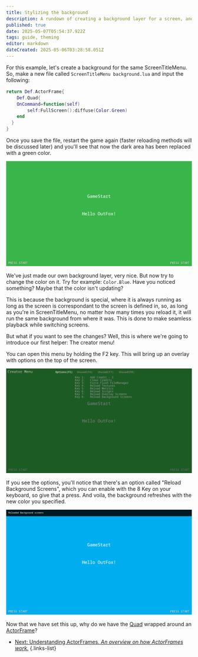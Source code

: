 ```yaml
---
title: Stylizing the background
description: A rundown of creating a background layer for a screen, and seeing the loading rules for this layer in particular.
published: true
date: 2025-05-07T05:54:37.922Z
tags: guide, theming
editor: markdown
dateCreated: 2025-05-06T03:28:58.051Z
---
```


For this example, let's create a background for the same ScreenTitleMenu. So, make a new file called `ScreenTitleMenu background.lua` and input the following:

```lua
return Def.ActorFrame{
	Def.Quad{
  	OnCommand=function(self)
    	self:FullScreen():diffuse(Color.Green)
    end
  }
}
``` 

Once you save the file, restart the game again (faster reloading methods will be discussed later) and you'll see that now the dark area has been replaced with a green color.

![backgroundactor-colorone.png](/dev/theming/backgroundactor-colorone.png)

We've just made our own background layer, very nice. But now try to change the color on it. Try for example: `Color.Blue`. Have you noticed something? Maybe that the color isn't updating?

This is because the background is special, where it is always running as long as the screen is correspondant to the screen is defined in, so, as long as you're in ScreenTitleMenu, no matter how many times you reload it, it will run the same background from where it was. This is done to make seamless playback while switching screens.

But what if you want to see the changes? Well, this is where we're going to introduce our first helper: The creator menu!

You can open this menu by holding the F2 key. This will bring up an overlay with options on the top of the screen.

![backgroundactor-creatormenu.png](/dev/theming/backgroundactor-creatormenu.png)

If you see the options, you'll notice that there's an option called "Reload Background Screens", which you can enable with the 8 Key on your keyboard, so give that a press. And voila, the background refreshes with the new color you specified.

![backgroundactor-colortwo.png](/dev/theming/backgroundactor-colortwo.png)

Now that we have set this up, why do we have the [Quad](/en/dev/actors/actortypes/quad) wrapped around an [ActorFrame](/en/dev/actors/actortypes/actorframe)?

- [Next: Understanding ActorFrames. *An overview on how ActorFrames work.*](/en/dev/theming/understandingactorframes)
{.links-list}